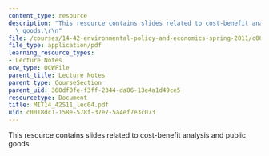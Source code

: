 ```yaml
---
content_type: resource
description: "This resource contains slides related to cost-benefit analysis and public\
  \ goods.\r\n"
file: /courses/14-42-environmental-policy-and-economics-spring-2011/c0018dc1158e578f37e75a4ef7e3c073_MIT14_42S11_lec04.pdf
file_type: application/pdf
learning_resource_types:
- Lecture Notes
ocw_type: OCWFile
parent_title: Lecture Notes
parent_type: CourseSection
parent_uid: 360df0fe-f3ff-2344-da86-13e4a1d49ce5
resourcetype: Document
title: MIT14_42S11_lec04.pdf
uid: c0018dc1-158e-578f-37e7-5a4ef7e3c073
---
```

This resource contains slides related to cost-benefit analysis and public goods.


